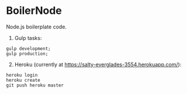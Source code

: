 BoilerNode
==========
Node.js boilerplate code.

1. Gulp tasks:

```shell
gulp development;
gulp production;
```

2. Heroku (currently at https://salty-everglades-3554.herokuapp.com/):
```shell
heroku login
heroku create
git push heroku master
```